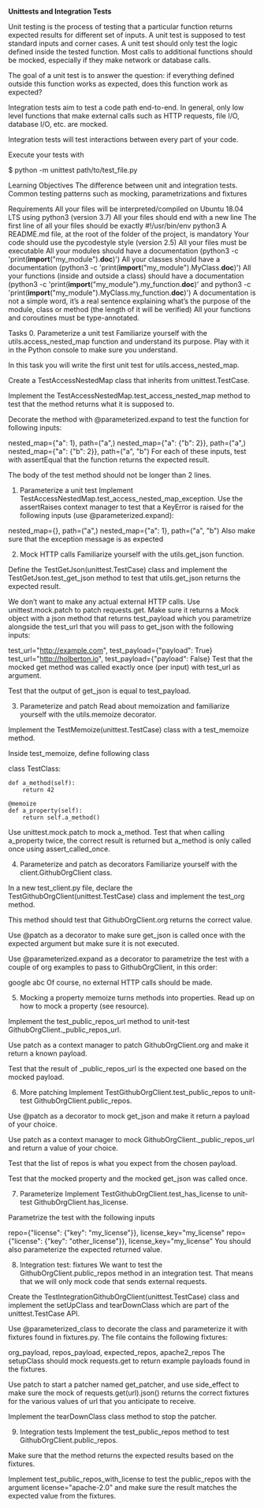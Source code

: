 **Unittests and Integration Tests**

Unit testing is the process of testing that a particular function returns expected results for different set of inputs. A unit test is supposed to test standard inputs and corner cases. A unit test should only test the logic defined inside the tested function. Most calls to additional functions should be mocked, especially if they make network or database calls.

The goal of a unit test is to answer the question: if everything defined outside this function works as expected, does this function work as expected?

Integration tests aim to test a code path end-to-end. In general, only low level functions that make external calls such as HTTP requests, file I/O, database I/O, etc. are mocked.

Integration tests will test interactions between every part of your code.

Execute your tests with

$ python -m unittest path/to/test_file.py

Learning Objectives
The difference between unit and integration tests.
Common testing patterns such as mocking, parametrizations and fixtures


Requirements
All your files will be interpreted/compiled on Ubuntu 18.04 LTS using python3 (version 3.7)
All your files should end with a new line
The first line of all your files should be exactly #!/usr/bin/env python3
A README.md file, at the root of the folder of the project, is mandatory
Your code should use the pycodestyle style (version 2.5)
All your files must be executable
All your modules should have a documentation (python3 -c 'print(__import__("my_module").__doc__)')
All your classes should have a documentation (python3 -c 'print(__import__("my_module").MyClass.__doc__)')
All your functions (inside and outside a class) should have a documentation (python3 -c 'print(__import__("my_module").my_function.__doc__)' and python3 -c 'print(__import__("my_module").MyClass.my_function.__doc__)')
A documentation is not a simple word, it’s a real sentence explaining what’s the purpose of the module, class or method (the length of it will be verified)
All your functions and coroutines must be type-annotated.

Tasks
0. Parameterize a unit test
Familiarize yourself with the utils.access_nested_map function and understand its purpose. Play with it in the Python console to make sure you understand.

In this task you will write the first unit test for utils.access_nested_map.

Create a TestAccessNestedMap class that inherits from unittest.TestCase.

Implement the TestAccessNestedMap.test_access_nested_map method to test that the method returns what it is supposed to.

Decorate the method with @parameterized.expand to test the function for following inputs:

nested_map={"a": 1}, path=("a",)
nested_map={"a": {"b": 2}}, path=("a",)
nested_map={"a": {"b": 2}}, path=("a", "b")
For each of these inputs, test with assertEqual that the function returns the expected result.

The body of the test method should not be longer than 2 lines.

1. Parameterize a unit test
Implement TestAccessNestedMap.test_access_nested_map_exception. Use the assertRaises context manager to test that a KeyError is raised for the following inputs (use @parameterized.expand):

nested_map={}, path=("a",)
nested_map={"a": 1}, path=("a", "b")
Also make sure that the exception message is as expected

2. Mock HTTP calls
Familiarize yourself with the utils.get_json function.

Define the TestGetJson(unittest.TestCase) class and implement the TestGetJson.test_get_json method to test that utils.get_json returns the expected result.

We don’t want to make any actual external HTTP calls. Use unittest.mock.patch to patch requests.get. Make sure it returns a Mock object with a json method that returns test_payload which you parametrize alongside the test_url that you will pass to get_json with the following inputs:

test_url="http://example.com", test_payload={"payload": True}
test_url="http://holberton.io", test_payload={"payload": False}
Test that the mocked get method was called exactly once (per input) with test_url as argument.

Test that the output of get_json is equal to test_payload.

3. Parameterize and patch
Read about memoization and familiarize yourself with the utils.memoize decorator.

Implement the TestMemoize(unittest.TestCase) class with a test_memoize method.

Inside test_memoize, define following class

class TestClass:

    def a_method(self):
        return 42

    @memoize
    def a_property(self):
        return self.a_method()
Use unittest.mock.patch to mock a_method. Test that when calling a_property twice, the correct result is returned but a_method is only called once using assert_called_once.


4. Parameterize and patch as decorators
Familiarize yourself with the client.GithubOrgClient class.

In a new test_client.py file, declare the TestGithubOrgClient(unittest.TestCase) class and implement the test_org method.

This method should test that GithubOrgClient.org returns the correct value.

Use @patch as a decorator to make sure get_json is called once with the expected argument but make sure it is not executed.

Use @parameterized.expand as a decorator to parametrize the test with a couple of org examples to pass to GithubOrgClient, in this order:

google
abc
Of course, no external HTTP calls should be made.

5. Mocking a property
memoize turns methods into properties. Read up on how to mock a property (see resource).

Implement the test_public_repos_url method to unit-test GithubOrgClient._public_repos_url.

Use patch as a context manager to patch GithubOrgClient.org and make it return a known payload.

Test that the result of _public_repos_url is the expected one based on the mocked payload.


6. More patching
Implement TestGithubOrgClient.test_public_repos to unit-test GithubOrgClient.public_repos.

Use @patch as a decorator to mock get_json and make it return a payload of your choice.

Use patch as a context manager to mock GithubOrgClient._public_repos_url and return a value of your choice.

Test that the list of repos is what you expect from the chosen payload.

Test that the mocked property and the mocked get_json was called once.


7. Parameterize
Implement TestGithubOrgClient.test_has_license to unit-test GithubOrgClient.has_license.

Parametrize the test with the following inputs

repo={"license": {"key": "my_license"}}, license_key="my_license"
repo={"license": {"key": "other_license"}}, license_key="my_license"
You should also parameterize the expected returned value.

8. Integration test: fixtures
We want to test the GithubOrgClient.public_repos method in an integration test. That means that we will only mock code that sends external requests.

Create the TestIntegrationGithubOrgClient(unittest.TestCase) class and implement the setUpClass and tearDownClass which are part of the unittest.TestCase API.

Use @parameterized_class to decorate the class and parameterize it with fixtures found in fixtures.py. The file contains the following fixtures:

org_payload, repos_payload, expected_repos, apache2_repos
The setupClass should mock requests.get to return example payloads found in the fixtures.

Use patch to start a patcher named get_patcher, and use side_effect to make sure the mock of requests.get(url).json() returns the correct fixtures for the various values of url that you anticipate to receive.

Implement the tearDownClass class method to stop the patcher.

9. Integration tests
Implement the test_public_repos method to test GithubOrgClient.public_repos.

Make sure that the method returns the expected results based on the fixtures.

Implement test_public_repos_with_license to test the public_repos with the argument license="apache-2.0" and make sure the result matches the expected value from the fixtures.
